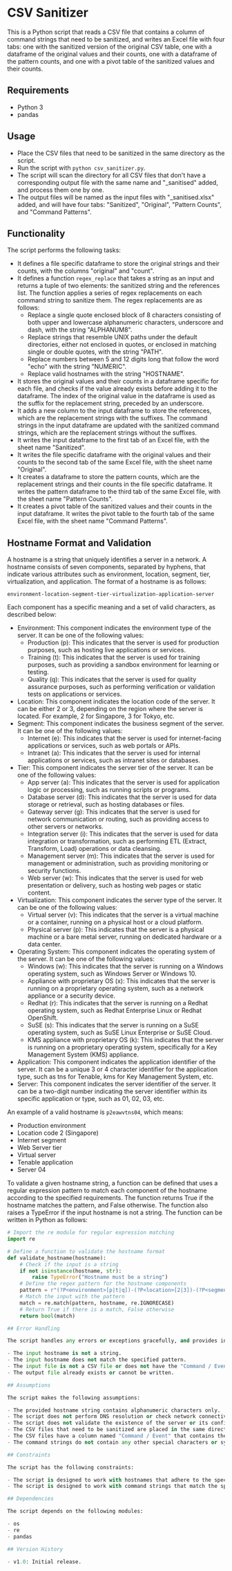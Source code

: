 # CSV Sanitizer

This is a Python script that reads a CSV file that contains a column of command strings that need to be sanitized, and writes an Excel file with four tabs: one with the sanitized version of the original CSV table, one with a dataframe of the original values and their counts, one with a dataframe of the pattern counts, and one with a pivot table of the sanitized values and their counts.

## Requirements

- Python 3
- pandas

## Usage

- Place the CSV files that need to be sanitized in the same directory as the script.
- Run the script with `python csv_sanitizer.py`.
- The script will scan the directory for all CSV files that don't have a corresponding output file with the same name and "_sanitised" added, and process them one by one.
- The output files will be named as the input files with "_sanitised.xlsx" added, and will have four tabs: "Sanitized", "Original", "Pattern Counts", and "Command Patterns".

## Functionality

The script performs the following tasks:

- It defines a file specific dataframe to store the original strings and their counts, with the columns "original" and "count".
- It defines a function `regex_replace` that takes a string as an input and returns a tuple of two elements: the sanitized string and the references list. The function applies a series of regex replacements on each command string to sanitize them. The regex replacements are as follows:
    - Replace a single quote enclosed block of 8 characters consisting of both upper and lowercase alphanumeric characters, underscore and dash, with the string "ALPHANUM8".
    - Replace strings that resemble UNIX paths under the default directories, either not enclosed in quotes, or enclosed in matching single or double quotes, with the string "PATH".
    - Replace numbers between 5 and 12 digits long that follow the word "echo" with the string "NUMERIC".
    - Replace valid hostnames with the string "HOSTNAME".
- It stores the original values and their counts in a dataframe specific for each file, and checks if the value already exists before adding it to the dataframe. The index of the original value in the dataframe is used as the suffix for the replacement string, preceded by an underscore.
- It adds a new column to the input dataframe to store the references, which are the replacement strings with the suffixes. The command strings in the input dataframe are updated with the sanitized command strings, which are the replacement strings without the suffixes.
- It writes the input dataframe to the first tab of an Excel file, with the sheet name "Sanitized".
- It writes the file specific dataframe with the original values and their counts to the second tab of the same Excel file, with the sheet name "Original".
- It creates a dataframe to store the pattern counts, which are the replacement strings and their counts in the file specific dataframe. It writes the pattern dataframe to the third tab of the same Excel file, with the sheet name "Pattern Counts".
- It creates a pivot table of the sanitized values and their counts in the input dataframe. It writes the pivot table to the fourth tab of the same Excel file, with the sheet name "Command Patterns".

## Hostname Format and Validation

A hostname is a string that uniquely identifies a server in a network. A hostname consists of seven components, separated by hyphens, that indicate various attributes such as environment, location, segment, tier, virtualization, and application. The format of a hostname is as follows:

`environment-location-segment-tier-virtualization-application-server`

Each component has a specific meaning and a set of valid characters, as described below:

- Environment: This component indicates the environment type of the server. It can be one of the following values:
    - Production (p): This indicates that the server is used for production purposes, such as hosting live applications or services.
    - Training (t): This indicates that the server is used for training purposes, such as providing a sandbox environment for learning or testing.
    - Quality (q): This indicates that the server is used for quality assurance purposes, such as performing verification or validation tests on applications or services.
- Location: This component indicates the location code of the server. It can be either 2 or 3, depending on the region where the server is located. For example, 2 for Singapore, 3 for Tokyo, etc.
- Segment: This component indicates the business segment of the server. It can be one of the following values:
    - Internet (e): This indicates that the server is used for internet-facing applications or services, such as web portals or APIs.
    - Intranet (a): This indicates that the server is used for internal applications or services, such as intranet sites or databases.
- Tier: This component indicates the server tier of the server. It can be one of the following values:
    - App server (a): This indicates that the server is used for application logic or processing, such as running scripts or programs.
    - Database server (d): This indicates that the server is used for data storage or retrieval, such as hosting databases or files.
    - Gateway server (g): This indicates that the server is used for network communication or routing, such as providing access to other servers or networks.
    - Integration server (i): This indicates that the server is used for data integration or transformation, such as performing ETL (Extract, Transform, Load) operations or data cleansing.
    - Management server (m): This indicates that the server is used for management or administration, such as providing monitoring or security functions.
    - Web server (w): This indicates that the server is used for web presentation or delivery, such as hosting web pages or static content.
- Virtualization: This component indicates the server type of the server. It can be one of the following values:
    - Virtual server (v): This indicates that the server is a virtual machine or a container, running on a physical host or a cloud platform.
    - Physical server (p): This indicates that the server is a physical machine or a bare metal server, running on dedicated hardware or a data center.
- Operating System: This component indicates the operating system of the server. It can be one of the following values:
    - Windows (w): This indicates that the server is running on a Windows operating system, such as Windows Server or Windows 10.
    - Appliance with proprietary OS (x): This indicates that the server is running on a proprietary operating system, such as a network appliance or a security device.
    - Redhat (r): This indicates that the server is running on a Redhat operating system, such as Redhat Enterprise Linux or Redhat OpenShift.
    - SuSE (s): This indicates that the server is running on a SuSE operating system, such as SuSE Linux Enterprise or SuSE Cloud.
    - KMS appliance with proprietary OS (k): This indicates that the server is running on a proprietary operating system, specifically for a Key Management System (KMS) appliance.
- Application: This component indicates the application identifier of the server. It can be a unique 3 or 4 character identifier for the application type, such as tns for Tenable, kms for Key Management System, etc.
- Server: This component indicates the server identifier of the server. It can be a two-digit number indicating the server identifier within its specific application or type, such as 01, 02, 03, etc.

An example of a valid hostname is `p2eawvtns04`, which means:

- Production environment
- Location code 2 (Singapore)
- Internet segment
- Web Server tier
- Virtual server
- Tenable application
- Server 04

To validate a given hostname string, a function can be defined that uses a regular expression pattern to match each component of the hostname according to the specified requirements. The function returns True if the hostname matches the pattern, and False otherwise. The function also raises a TypeError if the input hostname is not a string. The function can be written in Python as follows:

```python
# Import the re module for regular expression matching
import re

# Define a function to validate the hostname format
def validate_hostname(hostname):
    # Check if the input is a string
    if not isinstance(hostname, str):
        raise TypeError("Hostname must be a string")
    # Define the regex pattern for the hostname components
    pattern = r"(?P<environment>[p|t|q])-(?P<location>[2|3])-(?P<segment>[e|a])-(?P<tier>[a|d|g|i|m|w])-(?P<virtualization>[v|p])-(?P<operating_system>[w|x|r|s|k])-(?P<application>[a-z0-9]{3,4})-(?P<server>[0-9]{2})"
    # Match the input with the pattern
    match = re.match(pattern, hostname, re.IGNORECASE)
    # Return True if there is a match, False otherwise
    return bool(match)

## Error Handling

The script handles any errors or exceptions gracefully, and provides informative messages to the user. Some possible errors or exceptions are:

- The input hostname is not a string.
- The input hostname does not match the specified pattern.
- The input file is not a CSV file or does not have the "Command / Event" column.
- The output file already exists or cannot be written.

## Assumptions

The script makes the following assumptions:

- The provided hostname string contains alphanumeric characters only.
- The script does not perform DNS resolution or check network connectivity.
- The script does not validate the existence of the server or its configuration; it only validates the format of the hostname string.
- The CSV files that need to be sanitized are placed in the same directory as the script.
- The CSV files have a column named "Command / Event" that contains the command strings that need to be sanitized.
- The command strings do not contain any other special characters or symbols that need to be sanitized.

## Constraints

The script has the following constraints:

- The script is designed to work with hostnames that adhere to the specified pattern. Hostnames deviating from this pattern may not be accurately validated.
- The script is designed to work with command strings that match the specified regex expressions. Command strings deviating from these expressions may not be accurately sanitized.

## Dependencies

The script depends on the following modules:

- os
- re
- pandas

## Version History

- v1.0: Initial release.
